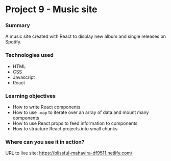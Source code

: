 # Project 9 - Music site

### Summary

A music site created with React to display new album and single releases on Spotify.

### Technologies used

- HTML
- CSS
- Javascript
- React

### Learning objectives

- How to write React components
- How to use `.map` to iterate over an array of data and mount many components
- How to use React props to feed information to components
- How to structure React projects into small chunks

### Where can you see it in action?

URL to live site: https://blissful-mahavira-df9511.netlify.com/
